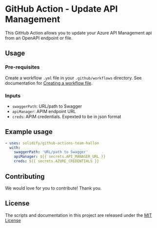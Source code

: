 # GitHub Action - Update API Management
This GitHub Action allows you to update your Azure API Management api from an OpenAPI endpoint or file. 

## Usage

### Pre-requisites
Create a workflow `.yml` file in your `.github/workflows` directory. See documentation for [Creating a workflow file](https://help.github.com/en/articles/configuring-a-workflow#creating-a-workflow-file).

### Inputs
- `swaggerPath`: URL/path to Swagger
- `apiManager`: APIM endpoint URL
- `creds`: APIM credentials. Expexted to be in json format

## Example usage
```yaml
- uses: solidify/github-actions-team-hallon
  with:
    swaggerPath: 'URL/path to Swagger'
    apiManager: ${{ secrets.API_MANAGER_URL }}
    creds: ${{ secrets.AZURE_CREDENTIALS }}
```

## Contributing
We would love for you to contribute! Thank you.

## License
The scripts and documentation in this project are released under the [MIT License](LICENSE)
